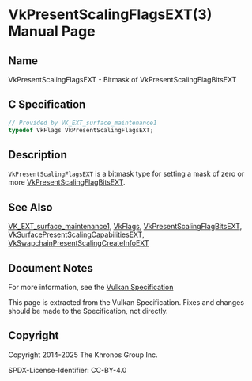 # VkPresentScalingFlagsEXT(3) Manual Page

## Name

VkPresentScalingFlagsEXT - Bitmask of VkPresentScalingFlagBitsEXT



## [](#_c_specification)C Specification

```c++
// Provided by VK_EXT_surface_maintenance1
typedef VkFlags VkPresentScalingFlagsEXT;
```

## [](#_description)Description

`VkPresentScalingFlagsEXT` is a bitmask type for setting a mask of zero or more [VkPresentScalingFlagBitsEXT](https://registry.khronos.org/vulkan/specs/latest/man/html/VkPresentScalingFlagBitsEXT.html).

## [](#_see_also)See Also

[VK\_EXT\_surface\_maintenance1](https://registry.khronos.org/vulkan/specs/latest/man/html/VK_EXT_surface_maintenance1.html), [VkFlags](https://registry.khronos.org/vulkan/specs/latest/man/html/VkFlags.html), [VkPresentScalingFlagBitsEXT](https://registry.khronos.org/vulkan/specs/latest/man/html/VkPresentScalingFlagBitsEXT.html), [VkSurfacePresentScalingCapabilitiesEXT](https://registry.khronos.org/vulkan/specs/latest/man/html/VkSurfacePresentScalingCapabilitiesEXT.html), [VkSwapchainPresentScalingCreateInfoEXT](https://registry.khronos.org/vulkan/specs/latest/man/html/VkSwapchainPresentScalingCreateInfoEXT.html)

## [](#_document_notes)Document Notes

For more information, see the [Vulkan Specification](https://registry.khronos.org/vulkan/specs/latest/html/vkspec.html#VkPresentScalingFlagsEXT)

This page is extracted from the Vulkan Specification. Fixes and changes should be made to the Specification, not directly.

## [](#_copyright)Copyright

Copyright 2014-2025 The Khronos Group Inc.

SPDX-License-Identifier: CC-BY-4.0
